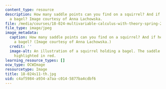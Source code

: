 ```yaml
---
content_type: resource
description: How many saddle points can you find on a squirrel? And if he is eating
  a bagel? Image courtesy of Anna Lachowska.
file: /media/courses/18-024-multivariable-calculus-with-theory-spring-2011/c4af5984a934a7aac0145877ba4cdbf6_18-024s11-th.jpg
file_type: image/jpeg
image_metadata:
  caption: How many saddle points can you find on a squirrel? And if he is eating
    a bagel? (Image courtesy of Anna Lachowska.)
  credit: ''
  image-alt: An illustration of a squirrel holding a bagel. The saddle points are
    highlighted in red.
learning_resource_types: []
ocw_type: OCWImage
resourcetype: Image
title: 18-024s11-th.jpg
uid: c4af5984-a934-a7aa-c014-5877ba4cdbf6
---
```

